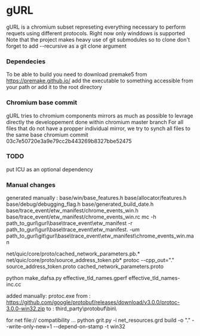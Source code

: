 # gURL
gURL is a chromium subset represeting everything necessary to perform requets using different protocols.
Right now only winddows is supported
Note that the project makes heavy use of git submodules so to clone don't forget to add --recursive as a git clone argument 

### Dependecies
To be able to build you need to download premake5 from https://premake.github.io/ add the executable to something accessible from your path or add it to the root directory 

### Chromium base commit
gURL tries to chromium components mirrors as much as possible to levrage directly the developpement done within chromium master branch
For all files that do not have a propper individual mirror, we try to synch all files to the same base chromium commit
03c7e50720e3a9e79cc2b443269b8327bbe52475

### TODO
put ICU as an optional dependency 

### Manual changes
generated manually :
base/win/base_features.h 
base/allocator/features.h
base/debug/debugging_flag.h
base/generated_build_date.h
base/trace_event/etw_manifest/chrome_events_win.h
base/trace_event/etw_manifest/chrome_events_win.rc
mc -h path_to_gurl\gurl\base\trace_event\etw_manifest -r path_to_gurl\gurl\base\trace_event\etw_manifest\. -um path_to_gurl\git\gurl\base\trace_event\etw_manifest\chrome_events_win.man

net/quic/core/proto/cached_network_parameters.pb.*
net/quic/core/proto/source_address_token.pb*
protoc --cpp_out="." source_address_token.proto cached_network_parameters.proto

python make_dafsa.py effective_tld_names.gperf effective_tld_names-inc.cc

added manually:
protoc.exe
  from : https://github.com/google/protobuf/releases/download/v3.0.0/protoc-3.0.0-win32.zip
  to : third_party\protobuf\bin\

for net file:// compatibility ...
python grit.py -i net_resources.grd build -o "." --write-only-new=1 --depend-on-stamp -t win32